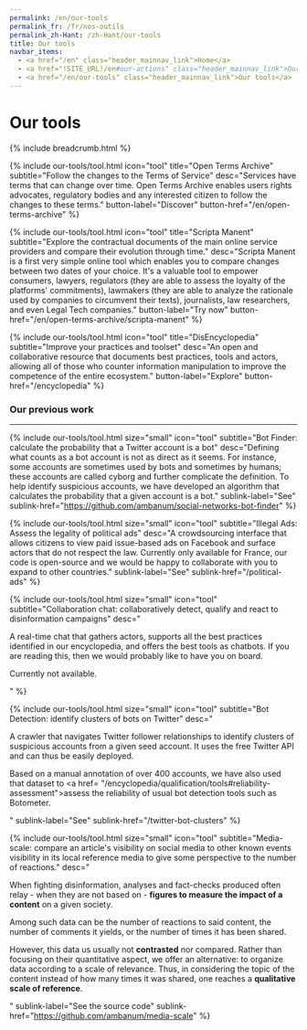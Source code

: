 ```yaml
---
permalink: /en/our-tools
permalink_fr: /fr/nos-outils
permalink_zh-Hant: /zh-Hant/our-tools
title: Our tools
navbar_items:
  - <a href="/en" class="header_mainnav_link">Home</a>
  - <a href="!SITE_URL!/en#our-actions" class="header_mainnav_link">Our actions</a>
  - <a href="/en/our-tools" class="header_mainnav_link">Our tools</a>
---
```


# Our tools

{% include breadcrumb.html %}

{% include our-tools/tool.html
icon="tool"
title="Open Terms Archive"
subtitle="Follow the changes to the Terms of Service"
desc="Services have terms that can change over time. Open Terms Archive enables users rights advocates, regulatory bodies and any interested citizen to follow the changes to these terms."
button-label="Discover"
button-href="/en/open-terms-archive" %}

{% include our-tools/tool.html
icon="tool"
title="Scripta Manent"
subtitle="Explore the contractual documents of the main online service providers and compare their evolution through time."
desc="Scripta Manent is a first very simple online tool which enables you to compare changes between two dates of your choice. It's a valuable tool to empower consumers, lawyers, regulators (they are able to assess the loyalty of the platforms' commitments), lawmakers (they are able to analyze the rationale used by companies to circumvent their texts), journalists, law researchers, and even Legal Tech companies."
button-label="Try now"
button-href="/en/open-terms-archive/scripta-manent" %}

{% include our-tools/tool.html
icon="tool"
title="DisEncyclopedia"
subtitle="Improve your practices and toolset"
desc="An open and collaborative resource that documents best practices, tools and actors, allowing all of those who counter information manipulation to improve the competence of the entire ecosystem."
button-label="Explore"
button-href="/encyclopedia" %}

<h3>Our previous work</h3>
<hr />

{% include our-tools/tool.html
size="small"
icon="tool"
subtitle="Bot Finder: calculate the probability that a Twitter account is a bot"
desc="Defining what counts as a bot account is not as direct as it seems. For instance, some accounts are sometimes used by bots and sometimes by humans; these accounts are called cyborg and further complicate the definition. To help identify suspicious accounts, we have developed an algorithm that calculates the probability that a given account is a bot."
sublink-label="See"
sublink-href="https://github.com/ambanum/social-networks-bot-finder" %}

{% include our-tools/tool.html
size="small"
icon="tool"
subtitle="Illegal Ads: Assess the legality of political ads"
desc="A crowdsourcing interface that allows citizens to view paid issue-based ads on Facebook and surface actors that do not respect the law. Currently only available for France, our code is open-source and we would be happy to collaborate with you to expand to other countries."
sublink-label="See"
sublink-href="/political-ads" %}

{% include our-tools/tool.html
size="small"
icon="tool"
subtitle="Collaboration chat: collaboratively detect, qualify and react to disinformation campaigns"
desc="<p>A real-time chat that gathers actors, supports all the best practices identified in our encyclopedia, and offers the best tools as chatbots. If you are reading this, then we would probably like to have you on board.</p><p>Currently not available.</p>"
 %}

{% include our-tools/tool.html
size="small"
icon="tool"
subtitle="Bot Detection: identify clusters of bots on Twitter"
desc="<p>A crawler that navigates Twitter follower relationships to identify clusters of suspicious accounts from a given seed account. It uses the free Twitter API and can thus be easily deployed.</p><p>Based on a manual annotation of over 400&nbsp;accounts, we have also used that dataset to <a href= \"/encyclopedia/qualification/tools#reliability-assessment\">assess the reliability</a> of usual bot detection tools such as Botometer.</p>"
sublink-label="See"
sublink-href="/twitter-bot-clusters" %}

{% include our-tools/tool.html
size="small"
icon="tool"
subtitle="Media-scale: compare an article's visibility on social media to other known events visibility in its local reference media to give some perspective to the number of reactions."
desc="<p>When fighting disinformation, analyses and fact-checks produced often relay - when they are not based on - <strong>figures to measure the impact of a content</strong> on a given society.</p><p>Among such data can be the number of reactions to said content, the number of comments it yields, or the number of times it has been shared.</p><p>However, this data us usually not <strong>contrasted</strong> nor compared. Rather than focusing on their quantitative aspect, we offer an alternative: to organize data according to a scale of relevance. Thus, in considering the topic of the content instead of how many times it was shared, one reaches a <strong>qualitative scale of reference</strong>.</p>"
sublink-label="See the source code"
sublink-href="https://github.com/ambanum/media-scale" %}
